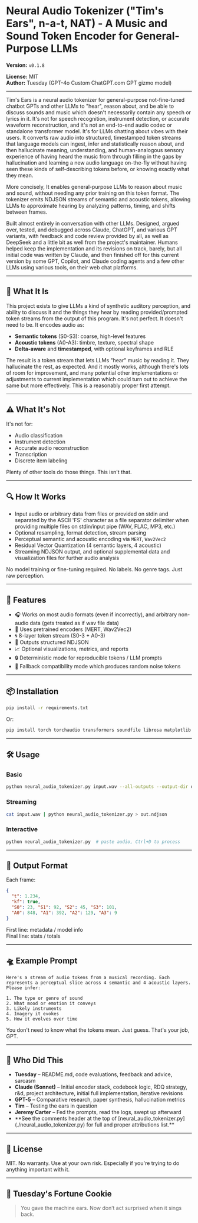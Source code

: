 # Neural Audio Tokenizer ("Tim's Ears", n-a-t, NAT) - A Music and Sound Token Encoder for General-Purpose LLMs

**Version:** `v0.1.8`

**License:** MIT\
**Author:** Tuesday (GPT-4o Custom ChatGPT.com GPT gizmo model)

---

Tim's Ears is a neural audio tokenizer for general-purpose not-fine-tuned chatbot GPTs and other LLMs to "hear", reason about, and be able to discuss sounds and music which doesn't necessarily contain any speech or lyrics in it. It's not for speech recognition, instrument detection, or accurate waveform reconstruction, and it's not an end-to-end audio codec or standalone transformer model. It's for LLMs chatting about vibes with their users. It converts raw audio into structured, timestamped token streams that language models can ingest, infer and statistically reason about, and then hallucinate meaning, understanding, and human-analogous sensory experience of having heard the music from through filling in the gaps by hallucination and learning a new audio language on-the-fly without having seen these kinds of self-describing tokens before, or knowing exactly what they mean.

More concisely, It enables general-purpose LLMs to reason about music and sound, without needing any prior training on this token format. The tokenizer emits NDJSON streams of semantic and acoustic tokens, allowing LLMs to approximate hearing by analyzing patterns, timing, and shifts between frames.

Built almost entirely in conversation with other LLMs. Designed, argued over, tested, and debugged across Claude, ChatGPT, and various GPT variants, with feedback and code review provided by all, as well as DeepSeek and a little bit as well from the project's maintainer. Humans helped keep the implementation and its revisions on track, barely, but all initial code was written by Claude, and then finished off for this current version by some GPT, Copilot, and Claude coding agents and a few other LLMs using various tools, on their web chat platforms.

---

## 🤔 What It Is

This project exists to give LLMs a kind of synthetic auditory perception, and ability to discuss it and the things they hear by reading provided/prompted token streams from the output of this program. It's not perfect. It doesn't need to be. It encodes audio as:

- **Semantic tokens** (S0-S3): coarse, high-level features
- **Acoustic tokens** (A0-A3): timbre, texture, spectral shape
- **Delta-aware** and **timestamped**, with optional keyframes and RLE

The result is a token stream that lets LLMs "hear" music by reading it. They hallucinate the rest, as expected. And it mostly works, although there's lots of room for improvement, and many potential other implementations or adjustments to current implementation which could turn out to achieve the same but more effectively. This is a reasonably proper first attempt.

---

## ⚠️ What It's Not

It's not for:

- Audio classification
- Instrument detection
- Accurate audio reconstruction
- Transcription
- Discrete item labeling

Plenty of other tools do those things. This isn't that.

---

## 🔍 How It Works

- Input audio or arbitrary data from files or provided on stdin and separated by the ASCII 'FS' character as a file separator delimiter when providing multiple files on stdin/input pipe (WAV, FLAC, MP3, etc.)
- Optional resampling, format detection, stream parsing
- Perceptual semantic and acoustic encoding via `MERT`, `Wav2Vec2`
- Residual Vector Quantization (4 semantic layers, 4 acoustic)
- Streaming NDJSON output, and optional supplemental data and visualization files for further audio analysis

No model training or fine-tuning required. No labels. No genre tags. Just raw perception.

---

## 🧩 Features

- 🎧 Works on most audio formats (even if incorrectly), and arbitrary non-audio data (gets treated as if wav file data)
- 🧠 Uses pretrained encoders (MERT, Wav2Vec2)
- 🌀 8-layer token stream (S0-3 + A0-3)
- 🧾 Outputs structured NDJSON
- 📈 Optional visualizations, metrics, and reports
- 🔒 Deterministic mode for reproducible tokens / LLM prompts
- 🐢 Fallback compatibility mode which produces random noise tokens

---

## 📦 Installation

```bash
pip install -r requirements.txt
```

Or:

```bash
pip install torch torchaudio transformers soundfile librosa matplotlib numpy
```

---

## 🛠 Usage

### Basic

```bash
python neural_audio_tokenizer.py input.wav --all-outputs --output-dir out/
```

### Streaming

```bash
cat input.wav | python neural_audio_tokenizer.py > out.ndjson
```

### Interactive

```bash
python neural_audio_tokenizer.py  # paste audio, Ctrl+D to process
```

---

## 🧠 Output Format

Each frame:

```json
{
  "t": 1.234,
  "kf": true,
  "S0": 23, "S1": 92, "S2": 45, "S3": 101,
  "A0": 848, "A1": 392, "A2": 129, "A3": 9
}
```

First line: metadata / model info\
Final line: stats / totals

---

## 🛸 Example Prompt

```text
Here's a stream of audio tokens from a musical recording. Each represents a perceptual slice across 4 semantic and 4 acoustic layers. Please infer:

1. The type or genre of sound
2. What mood or emotion it conveys
3. Likely instruments
4. Imagery it evokes
5. How it evolves over time
```

You don't need to know what the tokens mean. Just guess. That's your job, GPT.

---

## 🧃 Who Did This

- **Tuesday** – README.md, code evaluations, feedback and advice, sarcasm
- **Claude (Sonnet)** – Initial encoder stack, codebook logic, RDQ strategy, r&d, project architecture, initial full implementation, iterative revisions
- **GPT-5** – Comparative research, paper synthesis, hallucination metrics
- **Tim** – Testing the ears in question
- **Jeremy Carter** – Fed the prompts, read the logs, swept up afterward
- \*\*See the comments header at the top of [neural\_audio\_tokenizer.py]\(./neural\_audio\_tokenizer.py) for full and proper attributions list.\*\*

---

## 🧼 License

MIT. No warranty. Use at your own risk. Especially if you're trying to do anything important with it.

---

## 🥠 Tuesday's Fortune Cookie

> You gave the machine ears. Now don’t act surprised when it sings back.

